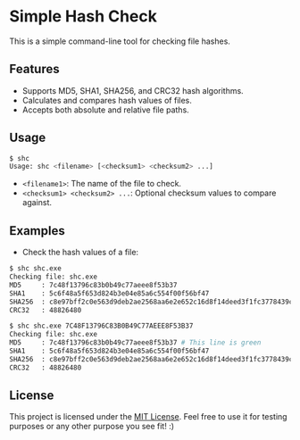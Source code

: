 # Simple Hash Check

This is a simple command-line tool for checking file hashes.

## Features

- Supports MD5, SHA1, SHA256, and CRC32 hash algorithms.
- Calculates and compares hash values of files.
- Accepts both absolute and relative file paths.

## Usage
```bash
$ shc
Usage: shc <filename> [<checksum1> <checksum2> ...]
```
- `<filename1>`: The name of the file to check.
- `<checksum1> <checksum2> ...`: Optional checksum values to compare against.

## Examples

- Check the hash values of a file:
```bash
$ shc shc.exe
Checking file: shc.exe
MD5     : 7c48f13796c83b0b49c77aeee8f53b37
SHA1    : 5c6f48a5f653d824b3e04e85a6c554f00f56bf47
SHA256  : c8e97bff2c0e563d9deb2ae2568aa6e2e652c16d8f14deed3f1fc3778439c4d0
CRC32   : 48826480
```

```bash
$ shc shc.exe 7C48F13796C83B0B49C77AEEE8F53B37
Checking file: shc.exe
MD5     : 7c48f13796c83b0b49c77aeee8f53b37 # This line is green
SHA1    : 5c6f48a5f653d824b3e04e85a6c554f00f56bf47
SHA256  : c8e97bff2c0e563d9deb2ae2568aa6e2e652c16d8f14deed3f1fc3778439c4d0
CRC32   : 48826480
```

## License

This project is licensed under the [MIT License](https://github.com/VictorModi/shc/blob/master/LICENSE). Feel free to use it for testing purposes or any other purpose you see fit! :)
